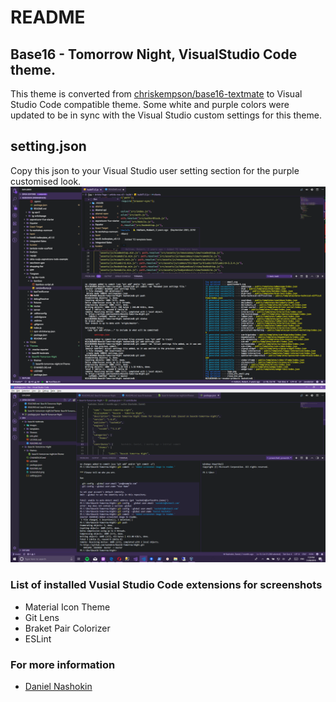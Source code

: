# README
## Base16 - Tomorrow Night, VisualStudio Code theme.
This theme is converted from [chriskempson/base16-textmate](https://github.com/chriskempson/base16-textmate) to Visual Studio Code compatible theme. Some white and purple colors were updated to be in sync with the Visual Studio custom settings for this theme.

## setting.json
Copy this json to your Visual Studio user setting section for the purple customised look.
![Base16 Visual Studio Code mac](https://github.com/nashokin/Base16-Tomorrow-Night/blob/master/Screenshot-mac.png)
![Base16 Visual Studio Code windows](https://github.com/nashokin/Base16-Tomorrow-Night/blob/master/Screenshot-windows.png)

### List of installed Vusial Studio Code extensions for screenshots
* Material Icon Theme
* Git Lens
* Braket Pair Colorizer
* ESLint

### For more information
* [Daniel Nashokin](http://www.zyker.com.au)
